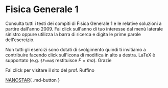 # Fisica Generale 1

Consulta tutti i testi dei compiti di Fisica Generale 1 e le relative soluzioni a partire dall'anno 2009. Fai click sull'anno di tuo interesse dal menù laterale sinistro oppure utilizza la barra di ricerca e digita le prime parole dell'esercizio.

Non tutti gli esercizi sono dotati di svolgimento quindi ti invitiamo a contribuire facendo click sull'icona di modifica in alto a destra. LaTeX è supportato (e.g. `$F=ma$` restituisce $F=ma$). Grazie

Fai click per visitare il sito del prof. Ruffino 

[NANOSTAR](https://nanostar.jimdofree.com/didattica-fisica-1/){ .md-button }